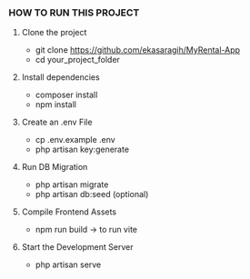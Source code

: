 ### HOW TO RUN THIS PROJECT

1. Clone the project

    - git clone https://github.com/ekasaragih/MyRental-App
    - cd your_project_folder

2. Install dependencies

    - composer install
    - npm install

3. Create an .env File

    - cp .env.example .env
    - php artisan key:generate

4. Run DB Migration

    - php artisan migrate
    - php artisan db:seed (optional)

5. Compile Frontend Assets

    - npm run build -> to run vite

6. Start the Development Server
    - php artisan serve
